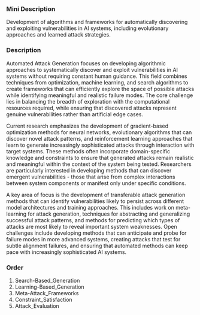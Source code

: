 ### Mini Description

Development of algorithms and frameworks for automatically discovering and exploiting vulnerabilities in AI systems, including evolutionary approaches and learned attack strategies.

### Description

Automated Attack Generation focuses on developing algorithmic approaches to systematically discover and exploit vulnerabilities in AI systems without requiring constant human guidance. This field combines techniques from optimization, machine learning, and search algorithms to create frameworks that can efficiently explore the space of possible attacks while identifying meaningful and realistic failure modes. The core challenge lies in balancing the breadth of exploration with the computational resources required, while ensuring that discovered attacks represent genuine vulnerabilities rather than artificial edge cases.

Current research emphasizes the development of gradient-based optimization methods for neural networks, evolutionary algorithms that can discover novel attack patterns, and reinforcement learning approaches that learn to generate increasingly sophisticated attacks through interaction with target systems. These methods often incorporate domain-specific knowledge and constraints to ensure that generated attacks remain realistic and meaningful within the context of the system being tested. Researchers are particularly interested in developing methods that can discover emergent vulnerabilities - those that arise from complex interactions between system components or manifest only under specific conditions.

A key area of focus is the development of transferable attack generation methods that can identify vulnerabilities likely to persist across different model architectures and training approaches. This includes work on meta-learning for attack generation, techniques for abstracting and generalizing successful attack patterns, and methods for predicting which types of attacks are most likely to reveal important system weaknesses. Open challenges include developing methods that can anticipate and probe for failure modes in more advanced systems, creating attacks that test for subtle alignment failures, and ensuring that automated methods can keep pace with increasingly sophisticated AI systems.

### Order

1. Search-Based_Generation
2. Learning-Based_Generation
3. Meta-Attack_Frameworks
4. Constraint_Satisfaction
5. Attack_Evaluation
